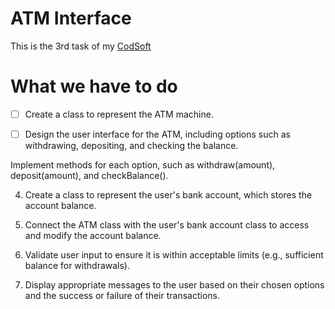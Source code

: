 # ATM Interface
This is the 3rd task of my [CodSoft](https://www.codsoft.in)

# What we have to do



- [ ] Create a class to represent the ATM machine. 

- [ ] Design the user interface for the ATM, including options such as withdrawing, depositing, and
checking the balance.

Implement methods for each option, such as withdraw(amount), deposit(amount), and
checkBalance().

4. Create a class to represent the user's bank account, which stores the account balance.

5. Connect the ATM class with the user's bank account class to access and modify the account
balance.

6. Validate user input to ensure it is within acceptable limits (e.g., sufficient balance for withdrawals).

7. Display appropriate messages to the user based on their chosen options and the success or failure
of their transactions.
